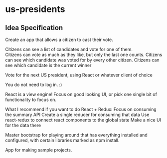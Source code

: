 # us-presidents

## Idea Specification

Create an app that allows a citizen to cast their vote.  

Citizens can see a list of candidates and vote for one of them.  
Citizens can vote as much as they like, but only the last one counts.
Citizens can see which candidate was voted for by every other citizen.
Citizens can see which candidate is the current winner


Vote for the next US president, using React or whatever client of choice

You do not need to log in. :)

React is a view engine!  Focus on good looking UI, or pick one single bit of functionality to focus on.


What I recommend if you want to do React + Redux:
Focus on consuming the summary API
Create a single reducer for consuming that data
Use react-redux to connect react components to the global state
Make a nice UI for the data there

Master bootstrap for playing around that has everything installed and configured, with certain libraries marked as npm install.



App for making sample projects.

